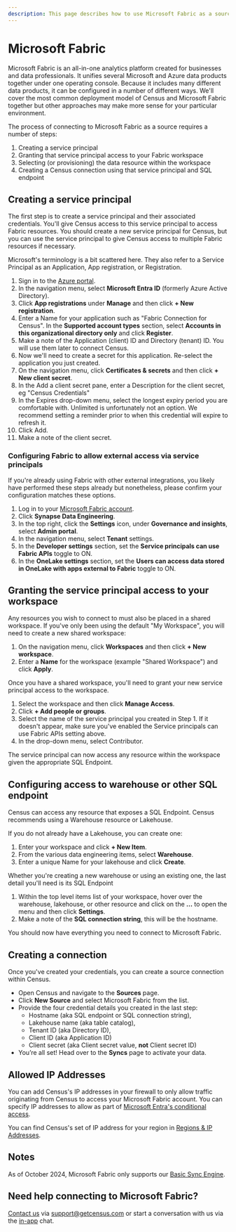 ```yaml
---
description: This page describes how to use Microsoft Fabric as a source in Census.
---
```


# Microsoft Fabric

Microsoft Fabric is an all-in-one analytics platform created for businesses and data professionals. It unifies several Microsoft and Azure data products together under one operating console. Because it includes many different data products, it can be configured in a number of different ways. We'll cover the most common deployment model of Census and Microsoft Fabric together but other approaches may make more sense for your particular environment.

The process of connecting to Microsoft Fabric as a source requires a number of steps:

1. Creating a service principal
2. Granting that service principal access to your Fabric workspace
3. Selecting (or provisioning) the data resource within the workspace
4. Creating a Census connection using that service principal and SQL endpoint

## Creating a service principal

The first step is to create a service principal and their associated credentials. You'll give Census access to this service principal to access Fabric resources. You should create a new service principal for Census, but you can use the service principal to give Census access to multiple Fabric resources if necessary.

Microsoft's terminology is a bit scattered here. They also refer to a Service Principal as an Application, App registration, or Registration.

1. Sign in to the [Azure portal](https://portal.azure.com/).
2. In the navigation menu, select **Microsoft Entra ID** (formerly Azure Active Directory).
3. Click **App registrations** under **Manage** and then click **+ New registration**.
4. Enter a Name for your application such as "Fabric Connection for Census". In the **Supported account types** section, select **Accounts in this organizational directory only** and click **Register**.
5. Make a note of the Application (client) ID and Directory (tenant) ID. You will use them later to connect Census.
6. Now we'll need to create a secret for this application. Re-select the application you just created.
7. On the navigation menu, click **Certificates & secrets** and then click **+ New client secret**.
8. In the Add a client secret pane, enter a Description for the client secret, eg "Census Credentials"
9. In the Expires drop-down menu, select the longest expiry period you are comfortable with. Unlimited is unfortunately not an option. We recommend setting a reminder prior to when this credential will expire to refresh it.
10. Click Add.
11. Make a note of the client secret.

### Configuring Fabric to allow external access via service principals

If you're already using Fabric with other external integrations, you likely have performed these steps already but nonetheless, please confirm your configuration matches these options.

1. Log in to your [Microsoft Fabric account](https://app.fabric.microsoft.com/home).
2. Click **Synapse Data Engineering**.
3. In the top right, click the **Settings** icon, under **Governance and insights**, select **Admin portal**.
4. In the navigation menu, select **Tenant** settings.
5. In the **Developer settings** section, set the **Service principals can use Fabric APIs** toggle to ON.
6. In the **OneLake settings** section, set the **Users can access data stored in OneLake with apps external to Fabric** toggle to ON.

## Granting the service principal access to your workspace

Any resources you wish to connect to must also be placed in a shared workspace. If you've only been using the default "My Workspace", you will need to create a new shared workspace:

1. On the navigation menu, click **Workspaces** and then click **+ New workspace**.
2. Enter a **Name** for the workspace (example "Shared Workspace") and click **Apply**.

Once you have a shared workspace, you'll need to grant your new service principal access to the workspace.

1. Select the workspace and then click **Manage Access**.
2. Click **+ Add people or groups**.
3. Select the name of the service principal you created in Step 1. If it doesn't appear, make sure you've enabled the Service principals can use Fabric APIs setting above.
4. In the drop-down menu, select Contributor.

The service principal can now access any resource within the workspace given the appropriate SQL Endpoint.

## Configuring access to warehouse or other SQL endpoint

Census can access any resource that exposes a SQL Endpoint. Census recommends using a Warehouse resource or Lakehouse.

If you do not already have a Lakehouse, you can create one:

1. Enter your workspace and click **+ New Item**.
2. From the various data engineering items, select **Warehouse**.
3. Enter a unique Name for your lakehouse and click **Create**.

Whether you're creating a new warehouse or using an existing one, the last detail you'll need is its SQL Endpoint

1. Within the top level items list of your workspace, hover over the warehouse, lakehouse, or other resource and click on the **...** to open the menu and then click **Settings**.
2. Make a note of the **SQL connection string**, this will be the hostname.

You should now have everything you need to connect to Microsoft Fabric.

## Creating a connection

Once you've created your credentials, you can create a source connection within Census.

* Open Census and navigate to the **Sources** page.
* Click **New Source** and select Microsoft Fabric from the list.
* Provide the four credential details you created in the last step:
  * Hostname (aka SQL endpoint or SQL connection string),
  * Lakehouse name (aka table catalog),
  * Tenant ID (aka Directory ID),
  * Client ID (aka Application ID)
  * Client secret (aka Client secret value, **not** Client secret ID)
* You’re all set! Head over to the **Syncs** page to activate your data.

## Allowed IP Addresses

You can add Census's IP addresses in your firewall to only allow traffic originating from Census to access your Microsoft Fabric account. You can specify IP addresses to allow as part of [Microsoft Entra's conditional access](https://learn.microsoft.com/en-us/fabric/security/protect-inbound-traffic#entra-conditional-access).

You can find Census's set of IP address for your region in [Regions & IP Addresses](../../misc/security-and-privacy/regions-and-ip-addresses.md#ip-addresses).

## Notes

As of October 2024, Microsoft Fabric only supports our [Basic Sync Engine](../overview.md#sync-engines).

## Need help connecting to Microsoft Fabric?

[Contact us](mailto:support@getcensus.com) via support@getcensus.com or start a conversation with us via the [in-app](https://app.getcensus.com) chat.
